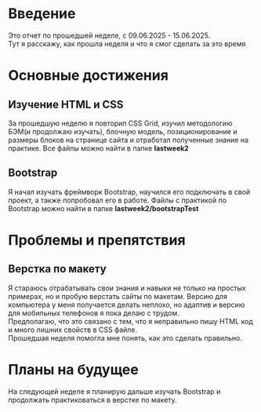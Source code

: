 # Введение

Это отчет по прошедшей неделе, c 09.06.2025 - 15.06.2025.  
Тут я расскажу, как прошла неделя и что я смог сделать за это время 

# Основные достижения

## Изучение HTML и CSS

За прошедшую неделю я повторил CSS Grid, изучил методологию БЭМ(и продолжаю изучать), блочную модель, позиционирование и размеры блоков на странице сайта и отработал полученные знание на практике. Все файлы можно найти в папке **lastweek2**

## Bootstrap

Я начал изучать фреймворк Bootstrap, научился его подключать в свой проект, а также попробовал его в работе. Файлы с практикой по Bootstrap можно найти в папке **lastweek2/bootstrapTest**

# Проблемы и препятствия

## Верстка по макету

Я стараюсь отрабатывать свои знания и навыки не только на простых примерах, но и  пробую верстать сайты по макетам. Версию для компьютера у меня получается делать неплохо, но адаптив и версию для мобильных телефонов я пока делаю с трудом.  
Предполагаю, что это связано с тем, что я неправильно пишу HTML код и много лишних свойств в CSS файле.  
Прошедшая неделя помогла мне понять, как это сделать правильно.  

# Планы на будущее

На следующей неделе я планирую дальше изучать Bootstrap и продолжать практиковаться в верстке по макету.